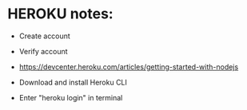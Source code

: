 # HEROKU notes:

- Create account
- Verify account
- https://devcenter.heroku.com/articles/getting-started-with-nodejs

- Download and install Heroku CLI
- Enter "heroku login" in terminal
